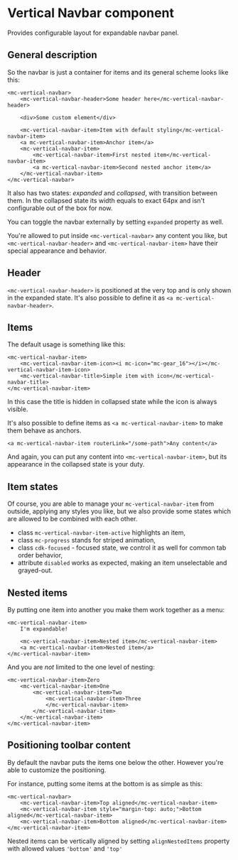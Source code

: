 # Vertical Navbar component

Provides configurable layout for expandable navbar panel.

## General description

So the navbar is just a container for items and its general scheme looks like this:
```
<mc-vertical-navbar>
    <mc-vertical-navbar-header>Some header here</mc-vertical-navbar-header>
    
    <div>Some custom element</div>
    
    <mc-vertical-navbar-item>Item with default styling</mc-vertical-navbar-item>
    <a mc-vertical-navbar-item>Anchor item</a>
    <mc-vertical-navbar-item>
        <mc-vertical-navbar-item>First nested item</mc-vertical-navbar-item>    
        <a mc-vertical-navbar-item>Second nested anchor item</a>    
    </mc-vertical-navbar-item>
</mc-vertical-navbar>
```

It also has two states: *expanded* and *collapsed*, with transition between them.
In the collapsed state its width equals to exact 64px and isn't configurable out of the box for now.

You can toggle the navbar externally by setting `expanded` property as well.

You're allowed to put inside `<mc-vertical-navbar>` any content you like,
but `<mc-vertical-navbar-header>` and `<mc-vertical-navbar-item>` have their special appearance and behavior.

## Header 

`<mc-vertical-navbar-header>` is positioned at the very top and is only shown in the expanded state.
It's also possible to define it as `<a mc-vertical-navbar-header>`.

## Items

The default usage is something like this:
```
<mc-vertical-navbar-item>
    <mc-vertical-navbar-item-icon><i mc-icon="mc-gear_16"></i></mc-vertical-navbar-item-icon>
    <mc-vertical-navbar-title>Simple item with icon</mc-vertical-navbar-title>
</mc-vertical-navbar-item>
```
In this case the title is hidden in collapsed state while the icon is always visible.

It's also possible to define items as `<a mc-vertical-navbar-item>` to make them behave as anchors.
```
<a mc-vertical-navbar-item routerLink="/some-path">Any content</a>
```

And again, you can put any content into `<mc-vertical-navbar-item>`, but its appearance in the collapsed state is your duty.

## Item states

Of course, you are able to manage your `mc-vertical-navbar-item` from outside, applying any styles you like,
but we also provide some states which are allowed to be combined with each other.
 - class `mc-vertical-navbar-item-active` highlights an item,
 - class `mc-progress` stands for striped animation,
 - class `cdk-focused` - focused state, we control it as well for common tab order behavior,
 - attribute `disabled` works as expected, making an item unselectable and grayed-out.

## Nested items

By putting one item into another you make them work together as a menu:

```
<mc-vertical-navbar-item>
    I'm expandable!
    
    <mc-vertical-navbar-item>Nested item</mc-vertical-navbar-item>
    <a mc-vertical-navbar-item>Nested item</a>
</mc-vertical-navbar-item>
```

And you are *not* limited to the one level of nesting:
```
<mc-vertical-navbar-item>Zero
    <mc-vertical-navbar-item>One
        <mc-vertical-navbar-item>Two
            <mc-vertical-navbar-item>Three
            </mc-vertical-navbar-item>
        </mc-vertical-navbar-item>
    </mc-vertical-navbar-item>
</mc-vertical-navbar-item>
```

## Positioning toolbar content

By default the navbar puts the items one below the other.
However you're able to customize the positioning.

For instance, putting some items at the bottom is as simple as this:
```
<mc-vertical-navbar>
    <mc-vertical-navbar-item>Top aligned</mc-vertical-navbar-item>
    <mc-vertical-navbar-item style="margin-top: auto;">Bottom aligned</mc-vertical-navbar-item>
    <mc-vertical-navbar-item>Bottom aligned</mc-vertical-navbar-item>
</mc-vertical-navbar-item>
```

Nested items can be vertically aligned by setting `alignNestedItems` property with allowed values `'bottom'` and `'top'`